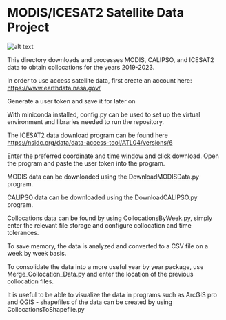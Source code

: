 # MODIS/ICESAT2 Satellite Data Project 

![alt text](https://github.com/wndrsn1/MODIS-ICESAT2-Satellite-Data/blob/main/Collocation_Data/Heat%20Density%20Map.png)

This directory downloads and processes MODIS, CALIPSO, and ICESAT2 data to obtain collocations for the years 2019-2023.

In order to use access satellite data, first create an account here: https://www.earthdata.nasa.gov/
  
  Generate a user token and save it for later on
  
With miniconda installed, config.py can be used to set up the virtual environment and libraries needed to run the repository.

The ICESAT2 data download program can be found here https://nsidc.org/data/data-access-tool/ATL04/versions/6
  
  Enter the preferred coordinate and time window and click download. Open the program and paste the user token into the program.

MODIS data can be downloaded using the DownloadMODISData.py program.

CALIPSO data can be downloaded using the DownloadCALIPSO.py program.

Collocations data can be found by using CollocationsByWeek.py, simply enter the relevant file storage and configure collocation and time tolerances. 

  To save memory, the data is analyzed and converted to a CSV file on a week by week basis.

To consolidate the data into a more useful year by year package, use Merge_Collocation_Data.py and enter the location of the previous collocation files. 

It is useful to be able to visualize the data in programs such as ArcGIS pro and QGIS - shapefiles of the data can be created by using CollocationsToShapefile.py 

